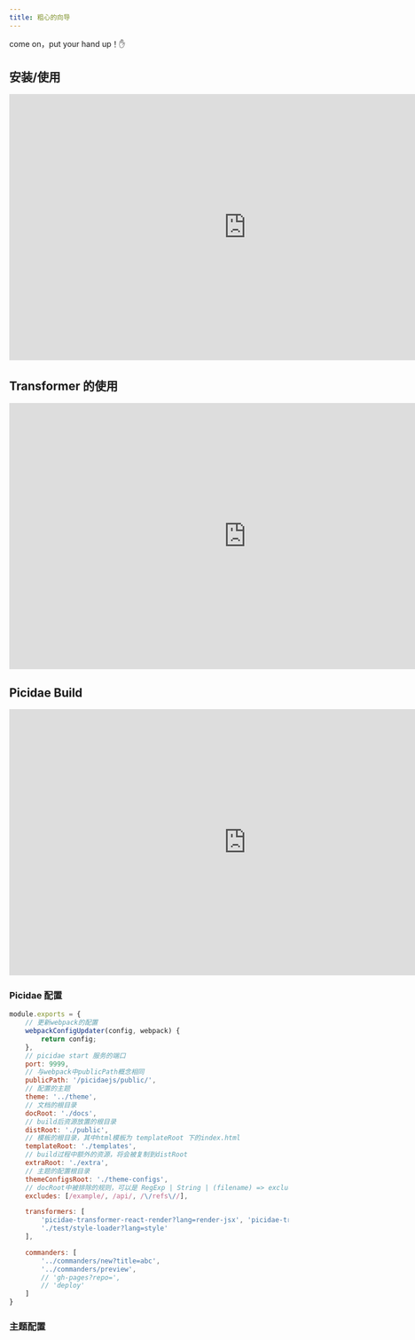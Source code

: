 ```yaml
---
title: 粗心的向导
---
```


come on，put your hand up！:hand:

## 安装/使用

<iframe width="854" height="480" src="https://www.youtube.com/embed/zHrFPTQ-2v0" frameborder="0" allowfullscreen></iframe>

## Transformer 的使用

<iframe width="854" height="480" src="https://www.youtube.com/embed/cnLSxesDt1U" frameborder="0" allowfullscreen></iframe>

## Picidae Build

<iframe width="854" height="480" src="https://www.youtube.com/embed/AmX3L9oh9tk" frameborder="0" allowfullscreen></iframe>

### Picidae 配置

```js
module.exports = {
    // 更新webpack的配置
    webpackConfigUpdater(config, webpack) {
        return config;
    },
    // picidae start 服务的端口
    port: 9999,
    // 与webpack中publicPath概念相同
    publicPath: '/picidaejs/public/',
    // 配置的主题
    theme: '../theme',
    // 文档的根目录
    docRoot: './docs',
    // build后资源放置的根目录
    distRoot: './public',
    // 模板的根目录，其中html模板为 templateRoot 下的index.html
    templateRoot: './templates',
    // build过程中额外的资源，将会被复制到distRoot
    extraRoot: './extra',
    // 主题的配置根目录
    themeConfigsRoot: './theme-configs',
    // docRoot中被排除的规则，可以是 RegExp | String | (filename) => exclude
    excludes: [/example/, /api/, /\/refs\//],

    transformers: [
        'picidae-transformer-react-render?lang=render-jsx', 'picidae-transformer-file-syntax',
        './test/style-loader?lang=style'
    ],

    commanders: [
        '../commanders/new?title=abc',
        '../commanders/preview',
        // 'gh-pages?repo=',
        // 'deploy'
    ]
}
```

### 主题配置

